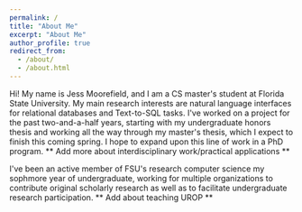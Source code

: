```yaml
---
permalink: /
title: "About Me"
excerpt: "About Me"
author_profile: true
redirect_from: 
  - /about/
  - /about.html
---
```


Hi! My name is Jess Moorefield, and I am a CS master's student at Florida State University. My main research interests are natural language interfaces for relational databases and Text-to-SQL tasks. I've worked on a project for the past two-and-a-half years, starting with my undergraduate honors thesis and working all the way through my master's thesis, which I expect to finish this coming spring. I hope to expand upon this line of work in a PhD program. ** Add more about interdisciplinary work/practical applications **

I've been an active member of FSU's research computer science my sophmore year of undergraduate, working for multiple organizations to contribute original scholarly research as well as to facilitate undergraduate research participation. ** Add about teaching UROP **
